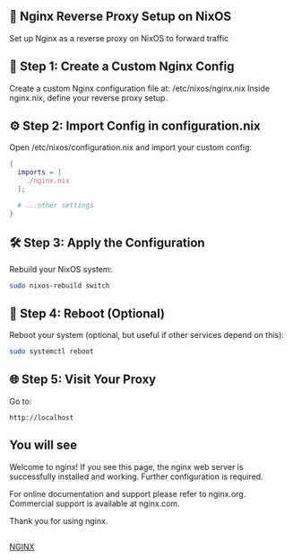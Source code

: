 ## 🧭 Nginx Reverse Proxy Setup on NixOS
Set up Nginx as a reverse proxy on NixOS to forward traffic 

## 📁 Step 1: Create a Custom Nginx Config
Create a custom Nginx configuration file at:
/etc/nixos/nginx.nix
Inside nginx.nix, define your reverse proxy setup.

## ⚙️ Step 2: Import Config in configuration.nix
Open /etc/nixos/configuration.nix and import your custom config:

```nix
{
  imports = [
    ./nginx.nix
  ];

  # ...other settings
}
```

## 🛠️ Step 3: Apply the Configuration
Rebuild your NixOS system:

```sh
sudo nixos-rebuild switch
```

## 🔁 Step 4: Reboot (Optional)
Reboot your system (optional, but useful if other services depend on this):

```sh
sudo systemctl reboot
```

## 🌐 Step 5: Visit Your Proxy
Go to:

`http://localhost`

## You will see

Welcome to nginx!
If you see this page, the nginx web server is successfully installed and working. Further configuration is required.

For online documentation and support please refer to nginx.org.
Commercial support is available at nginx.com.

Thank you for using nginx.

## 

[NGINX](https://nginx.org/)